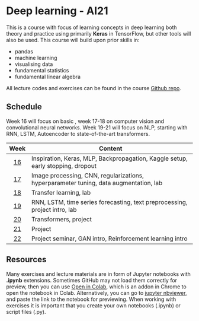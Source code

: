 # Deep learning - AI21

This is a course with focus of learning concepts in deep learning both theory and practice using primarily **Keras** in TensorFlow, but other tools will also be used. This course will build upon prior skills in:

- pandas
- machine learning
- visualising data
- fundamental statistics
- fundamental linear algebra

All lecture codes and exercises can be found in the course [Github repo][ghr].

[ghr]: https://github.com/kokchun/Deep-learning-AI21

## Schedule

Week 16 will focus on basic , week 17-18 on computer vision and convolutional neural networks. Week 19-21 will focus on NLP, starting with RNN, LSTM, Autoencoder to state-of-the-art transformers.

|   Week   | Content                                                                               |
| :------: | ------------------------------------------------------------------------------------- |
| [16][w1] | Inspiration, Keras, MLP, Backpropagation, Kaggle setup, early stopping, dropout       |
| [17][w2] | Image processing, CNN, regularizations, hyperparameter tuning, data augmentation, lab |
| [18][w3] | Transfer learning, lab                                                                |
| [19][w4] | RNN, LSTM, time series forecasting, text preprocessing, project intro, lab            |
| [20][w5] | Transformers, project                                                                 |
| [21][w6] | Project                                                                               |
| [22][w7] | Project seminar, GAN intro, Reinforcement learning intro                              |

[w1]: https://github.com/kokchun/Deep-learning-AI21/blob/main/Resources/week1.md
[w2]: https://github.com/kokchun/Deep-learning-AI21/blob/main/Resources/week2.md
[w3]: https://github.com/kokchun/Deep-learning-AI21/blob/main/Resources/week3.md
[w4]: https://github.com/kokchun/Deep-learning-AI21/blob/main/Resources/week4.md
[w5]: https://github.com/kokchun/Deep-learning-AI21/blob/main/Resources/week5.md
[w6]: https://github.com/kokchun/Deep-learning-AI21/blob/main/Resources/week6.md
[w7]: https://github.com/kokchun/Deep-learning-AI21/blob/main/Resources/week7.md

## Resources

Many exercises and lecture materials are in form of Jupyter notebooks with **.ipynb** extensions. Sometimes GitHub may not load them correctly for preview, then you can use [Open in Colab][colab_addon], which is an addon in Chrome to open the notebook in Colab. Alternatively, you can go to [jupyter nbviewer][nbviewer], and paste the link to the notebook for previewing. When working with exercises it is important that you create your own notebooks (.ipynb) or script files (.py).

[nbviewer]: https://nbviewer.jupyter.org/
[colab_addon]: https://chrome.google.com/webstore/detail/open-in-colab/iogfkhleblhcpcekbiedikdehleodpjo?hl=sv
